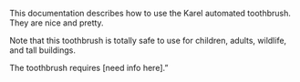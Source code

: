 This documentation describes how to use the Karel automated
toothbrush. They are nice and pretty.

Note that this toothbrush is totally safe to use for children,
adults, wildlife, and tall buildings.

The toothbrush requires [need info here].”